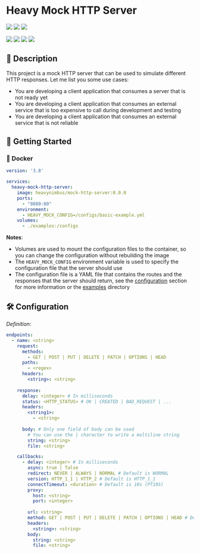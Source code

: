 # Heavy Mock HTTP Server

![](https://img.shields.io/badge/Status-Under%20Development-red)
![](https://img.shields.io/badge/Version-0.0.0-blue)
![](https://img.shields.io/badge/License-MIT-blue)

![](https://img.shields.io/badge/Docker-1D63ED?logo=Docker)
![](https://img.shields.io/badge/SpringBoot-v3.3.0-6DB33F?logo=Spring)
![](https://img.shields.io/badge/Spring-v6.1.6-6DB33F?logo=Spring)
![](https://img.shields.io/badge/Java-v21.0.3-007396?logo=Oracle)

## 📝 Description

This project is a mock HTTP server that can be used to simulate different HTTP responses. Let me list you some use
cases:

* You are developing a client application that consumes a server that is not ready yet
* You are developing a client application that consumes an external service that is too expensive to call during
  development and testing
* You are developing a client application that consumes an external service that is not reliable

## 🚀 Getting Started

### 🐳 Docker

```yaml
version: '3.8'

services:
  heavy-mock-http-server:
    image: heavynimbus/mock-http-server:0.0.0
    ports:
      - "8080:80"
    environment:
      - HEAVY_MOCK_CONFIG=/configs/basic-example.yml
    volumes:
      - ./examples:/configs
```

**Notes**:

* Volumes are used to mount the configuration files to the container, so you can change the configuration without
  rebuilding the image
* The `HEAVY_MOCK_CONFIG` environment variable is used to specify the configuration file that the server should use
* The configuration file is a YAML file that contains the routes and the responses that the server should return,
  see the [configuration](#-configuration) section for more information or the [examples](./examples) directory

## 🛠️ Configuration

*Definition*:
```yaml
endpoints:
  - name: <string>
    request:
      methods:
        - GET | POST | PUT | DELETE | PATCH | OPTIONS | HEAD
      paths:
        - <regex>
      headers:
        <string>: <string>
        
    response:
      delay: <integer> # In milliseconds
      status: <HTTP_STATUS> # OK | CREATED | BAD_REQUEST | ...
      headers:
        <string1>:
          - <string>
      
      body: # Only one field of body can be used
        # You can use the | character to write a multiline string
        string: <string>
        file: <string>

    callbacks:
      - delay: <integer> # In milliseconds
        async: true | false
        redirect: NEVER | ALWAYS | NORMAL # Default is NORMAL
        version: HTTP_1_1 | HTTP_2 # Default is HTTP_1_1
        connectTimeout: <duration> # Default is 10s (PT10S)
        proxy:
          host: <string>
          port: <integer>
        
        url: <string>
        method: GET | POST | PUT | DELETE | PATCH | OPTIONS | HEAD # Default is GET
        headers:
          <string>: <string>
        body:
          string: <string>
          file: <string>
```